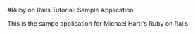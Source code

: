 #Ruby on Rails Tutorial: Sample Application

This is the sampe application for Michael Hartl's Ruby on Rails

